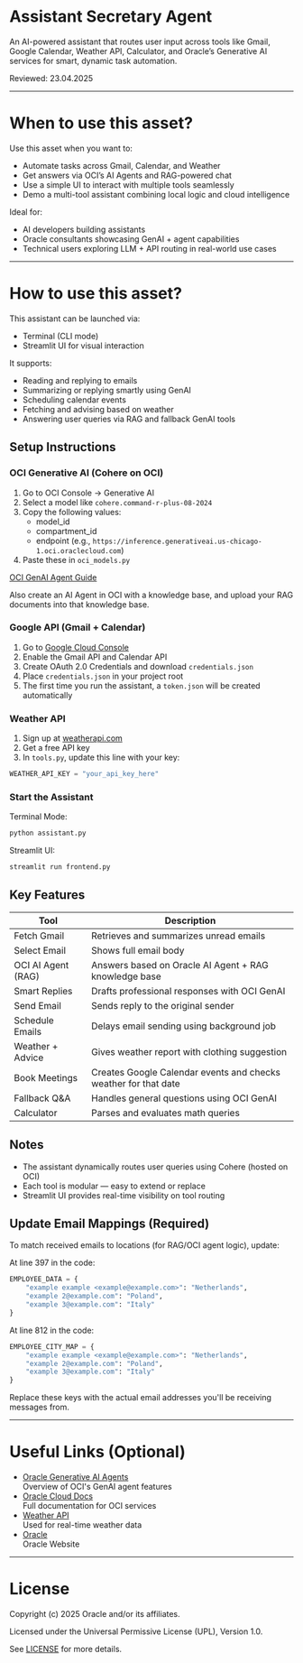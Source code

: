 # Assistant Secretary Agent

An AI-powered assistant that routes user input across tools like Gmail, Google Calendar, Weather API, Calculator, and Oracle’s Generative AI services for smart, dynamic task automation.

Reviewed: 23.04.2025

---

# When to use this asset?

Use this asset when you want to:
- Automate tasks across Gmail, Calendar, and Weather  
- Get answers via OCI’s AI Agents and RAG-powered chat  
- Use a simple UI to interact with multiple tools seamlessly  
- Demo a multi-tool assistant combining local logic and cloud intelligence  

Ideal for:
- AI developers building assistants  
- Oracle consultants showcasing GenAI + agent capabilities  
- Technical users exploring LLM + API routing in real-world use cases  

---

# How to use this asset?

This assistant can be launched via:
- Terminal (CLI mode)  
- Streamlit UI for visual interaction  

It supports:
- Reading and replying to emails  
- Summarizing or replying smartly using GenAI  
- Scheduling calendar events  
- Fetching and advising based on weather  
- Answering user queries via RAG and fallback GenAI tools  

## Setup Instructions

### OCI Generative AI (Cohere on OCI)

1. Go to OCI Console → Generative AI  
2. Select a model like `cohere.command-r-plus-08-2024`  
3. Copy the following values:  
   - model_id  
   - compartment_id  
   - endpoint (e.g., `https://inference.generativeai.us-chicago-1.oci.oraclecloud.com`)  
4. Paste these in `oci_models.py`  

[OCI GenAI Agent Guide](https://docs.oracle.com/en-us/iaas/Content/generative-ai-agents/overview.htm)

Also create an AI Agent in OCI with a knowledge base, and upload your RAG documents into that knowledge base.

### Google API (Gmail + Calendar)

1. Go to [Google Cloud Console](https://console.cloud.google.com)  
2. Enable the Gmail API and Calendar API  
3. Create OAuth 2.0 Credentials and download `credentials.json`  
4. Place `credentials.json` in your project root  
5. The first time you run the assistant, a `token.json` will be created automatically  

### Weather API

1. Sign up at [weatherapi.com](https://www.weatherapi.com/)  
2. Get a free API key  
3. In `tools.py`, update this line with your key:  
```python
WEATHER_API_KEY = "your_api_key_here"
```

### Start the Assistant

Terminal Mode:
```bash
python assistant.py
```

Streamlit UI:
```bash
streamlit run frontend.py
```

## Key Features

| Tool               | Description                                                                 |
|--------------------|-----------------------------------------------------------------------------|
| Fetch Gmail        | Retrieves and summarizes unread emails                                      |
| Select Email       | Shows full email body                                                       |
| OCI AI Agent (RAG) | Answers based on Oracle AI Agent + RAG knowledge base                       |
| Smart Replies      | Drafts professional responses with OCI GenAI                               |
| Send Email         | Sends reply to the original sender                                          |
| Schedule Emails    | Delays email sending using background job                                  |
| Weather + Advice   | Gives weather report with clothing suggestion                              |
| Book Meetings      | Creates Google Calendar events and checks weather for that date            |
| Fallback Q&A       | Handles general questions using OCI GenAI                                  |
| Calculator         | Parses and evaluates math queries                                           |

## Notes

- The assistant dynamically routes user queries using Cohere (hosted on OCI)  
- Each tool is modular — easy to extend or replace  
- Streamlit UI provides real-time visibility on tool routing  

## Update Email Mappings (Required)

To match received emails to locations (for RAG/OCI agent logic), update:

At line 397 in the code:
```python
EMPLOYEE_DATA = {
    "example example <example@example.com>": "Netherlands",
    "example 2@example.com": "Poland",
    "example 3@example.com": "Italy"
}
```

At line 812 in the code:
```python
EMPLOYEE_CITY_MAP = {
    "example example <example@example.com>": "Netherlands",
    "example 2@example.com": "Poland",
    "example 3@example.com": "Italy"
}
```

Replace these keys with the actual email addresses you'll be receiving messages from.

---

# Useful Links (Optional)

- [Oracle Generative AI Agents](https://docs.oracle.com/en-us/iaas/Content/generative-ai-agents/overview.htm)  
  Overview of OCI's GenAI agent features  
- [Oracle Cloud Docs](https://docs.oracle.com/en/cloud/)  
  Full documentation for OCI services  
- [Weather API](https://www.weatherapi.com/)  
  Used for real-time weather data  
- [Oracle](https://www.oracle.com)  
  Oracle Website  

---

# License

Copyright (c) 2025 Oracle and/or its affiliates.

Licensed under the Universal Permissive License (UPL), Version 1.0.

See [LICENSE](https://github.com/oracle-devrel/technology-engineering/blob/main/LICENSE) for more details.

